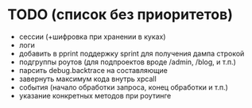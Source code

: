 TODO (список без приоритетов)
====

* сессии (+шифровка при хранении в куках)
* логи
* добавить в pprint поддержку sprint для получения дампа строкой
* подгруппы роутов (для подпроектов вроде /admin, /blog, и т.п.)
* парсить debug.backtrace на составляющие
* завернуть максимум кода внутрь xpcall
* события (начало обработки запроса, конец обработки и т.п.)
* указание конкретных методов при роутинге
